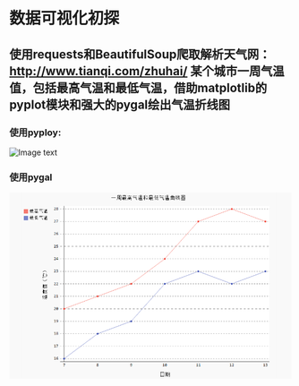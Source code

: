 # 数据可视化初探

## 使用requests和BeautifulSoup爬取解析天气网：http://www.tianqi.com/zhuhai/                                                        某个城市一周气温值，包括最高气温和最低气温，借助matplotlib的pyplot模块和强大的pygal绘出气温折线图

### 使用pyploy:

![Image text](https://github.com/xiaoyuan199/MyDemo/blob/master/%E5%9B%BE.png)

### 使用pygal

![Image text](https://github.com/xiaoyuan199/MyDemo/blob/master/%E4%BD%BF%E7%94%A8pygal%E5%9B%BE.PNG)


